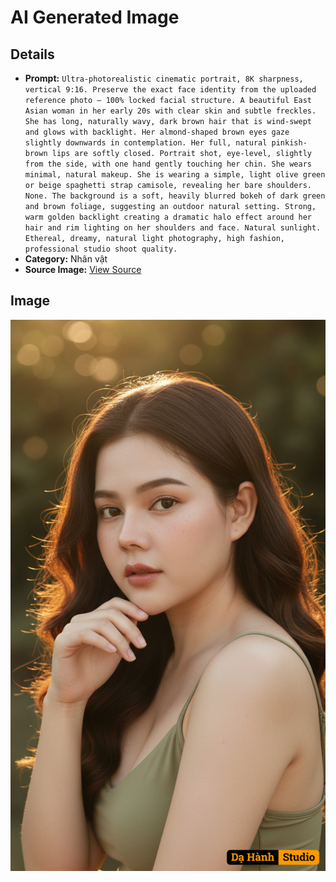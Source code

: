 # AI Generated Image

## Details
- **Prompt:** `Ultra-photorealistic cinematic portrait, 8K sharpness, vertical 9:16. Preserve the exact face identity from the uploaded reference photo — 100% locked facial structure. A beautiful East Asian woman in her early 20s with clear skin and subtle freckles. She has long, naturally wavy, dark brown hair that is wind-swept and glows with backlight. Her almond-shaped brown eyes gaze slightly downwards in contemplation. Her full, natural pinkish-brown lips are softly closed. Portrait shot, eye-level, slightly from the side, with one hand gently touching her chin. She wears minimal, natural makeup. She is wearing a simple, light olive green or beige spaghetti strap camisole, revealing her bare shoulders. None. The background is a soft, heavily blurred bokeh of dark green and brown foliage, suggesting an outdoor natural setting. Strong, warm golden backlight creating a dramatic halo effect around her hair and rim lighting on her shoulders and face. Natural sunlight. Ethereal, dreamy, natural light photography, high fashion, professional studio shoot quality.`
- **Category:** Nhân vật
- **Source Image:** [View Source](https://raw.githubusercontent.com/lenzcomvth/ImageLibrary/main/Female.png)

## Image
![AI Generated Image](./image-2025-10-03T04-21-02-239Z.png)
